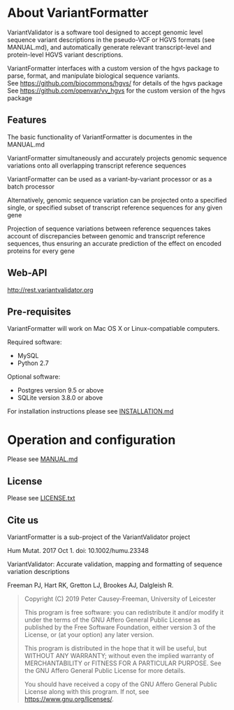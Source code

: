 # About VariantFormatter
VariantValidator is a software tool designed to accept genomic level sequence variant 
descriptions in the pseudo-VCF or HGVS formats (see MANUAL.md), and automatically generate 
relevant transcript-level and protein-level HGVS variant descriptions.

VariantFormatter interfaces with a custom version of the hgvs package to parse, format, 
and manipulate biological sequence variants.  
See https://github.com/biocommons/hgvs/ for details of the hgvs package
See https://github.com/openvar/vv_hgvs for the custom version of the hgvs package


## Features

The basic functionality of VariantFormatter is documentes in the MANUAL.md

VariantFormatter simultaneously and accurately projects genomic sequence variations onto 
all overlapping transcript reference sequences

VariantFormatter can be used as a variant-by-variant processor or as a batch processor

Alternatively, genomic sequence variation can be projected onto a specified single, or 
specified subset of transcript reference sequences for any given gene

Projection of sequence variations between reference sequences takes account of 
discrepancies between genomic and transcript reference sequences, thus ensuring an 
accurate prediction of the effect on encoded proteins for every gene

## Web-API
http://rest.variantvalidator.org

## Pre-requisites

VariantFormatter will work on Mac OS X or Linux-compatiable computers.

Required software:
* MySQL
* Python 2.7

Optional software:
* Postgres version 9.5 or above
* SQLite version 3.8.0 or above

For installation instructions please see [INSTALLATION.md](INSTALLATION.md)

# Operation and configuration

Please see [MANUAL.md](MANUAL.md)

## License

Please see [LICENSE.txt](LICENSE.txt)

## Cite us
VariantFormatter is a sub-project of the VariantValidator project

Hum Mutat. 2017 Oct 1. doi: 10.1002/humu.23348

VariantValidator: Accurate validation, mapping and formatting of sequence variation 
descriptions

Freeman PJ, Hart RK, Gretton LJ, Brookes AJ, Dalgleish R.

> Copyright (C) 2019 Peter Causey-Freeman, University of Leicester
> 
> This program is free software: you can redistribute it and/or modify
> it under the terms of the GNU Affero General Public License as
> published by the Free Software Foundation, either version 3 of the
> License, or (at your option) any later version.
> 
> This program is distributed in the hope that it will be useful,
> but WITHOUT ANY WARRANTY; without even the implied warranty of
> MERCHANTABILITY or FITNESS FOR A PARTICULAR PURPOSE.  See the
> GNU Affero General Public License for more details.
> 
> You should have received a copy of the GNU Affero General Public License
> along with this program.  If not, see <https://www.gnu.org/licenses/>.
> </LICENSE>
